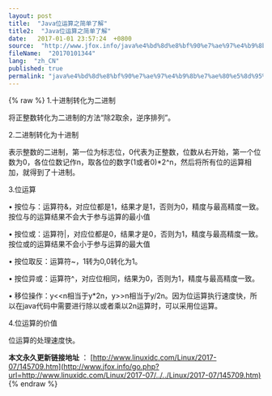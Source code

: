```yaml
---
layout: post
title:  "Java位运算之简单了解"
title2:  "Java位运算之简单了解"
date:   2017-01-01 23:57:24  +0800
source:  "http://www.jfox.info/java%e4%bd%8d%e8%bf%90%e7%ae%97%e4%b9%8b%e7%ae%80%e5%8d%95%e4%ba%86%e8%a7%a3.html"
fileName:  "20170101344"
lang:  "zh_CN"
published: true
permalink: "java%e4%bd%8d%e8%bf%90%e7%ae%97%e4%b9%8b%e7%ae%80%e5%8d%95%e4%ba%86%e8%a7%a3.html"
---
```

{% raw %}
1.十进制转化为二进制

将正整数转化为二进制的方法“除2取余，逆序排列”。

2.二进制转化为十进制

表示整数的二进制，第一位为标志位，0代表为正整数，位数从右开始，第一个位数为0，各位位数记作n，取各位的数字(1或者0)*2^n，然后将所有位的运算相加，就得到了十进制。

3.位运算

• 按位与：运算符&，对应位都是1，结果才是1，否则为0，精度与最高精度一致。按位与的运算结果不会大于参与运算的最小值

• 按位或：运算符|，对应位都是0，结果才是0，否则为1，精度与最高精度一致。按位或的运算结果不会小于参与运算的最大值

• 按位取反：运算符~，1转为0,0转化为1。

• 按位异或：运算符^，对应位相同，结果为0，否则为1，精度与最高精度一致。

• 移位操作：y<<n相当于y*2n，y>>n相当于y/2n。因为位运算执行速度快，所以在java代码中需要进行除以或者乘以2n运算时，可以采用位运算。

4.位运算的价值

位运算的处理速度快。

**本文永久更新链接地址** ： [http://www.linuxidc.com/Linux/2017-07/145709.htm](http://www.jfox.info/go.php?url=http://www.linuxidc.com/Linux/2017-07/../../Linux/2017-07/145709.htm)
{% endraw %}